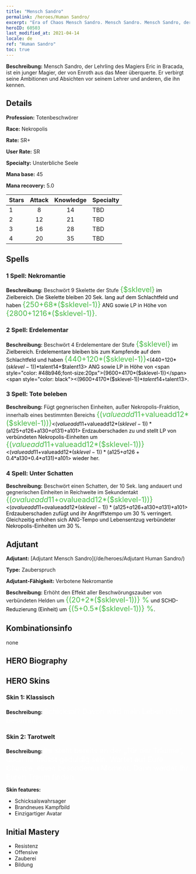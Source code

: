 ```yaml
---
title: "Mensch Sandro"
permalink: /heroes/Human Sandro/
excerpt: "Era of Chaos Mensch Sandro. Mensch Sandro. Mensch Sandro, der Lehrling des Magiers Eric in Bracada, ist ein junger Magier, der von Enroth aus das Meer überquerte. Er verbirgt seine Ambitionen und Absichten vor seinem Lehrer und anderen, die ihn kennen."
heroID: 60503
last_modified_at: 2021-04-14
locale: de
ref: "Human Sandro"
toc: true
---
```

 **Beschreibung:** Mensch Sandro, der Lehrling des Magiers Eric in Bracada, ist ein junger Magier, der von Enroth aus das Meer überquerte. Er verbirgt seine Ambitionen und Absichten vor seinem Lehrer und anderen, die ihn kennen.
## Details
 **Profession:** Totenbeschwörer

 **Race:** Nekropolis

 **Rate:** SR+

 **User Rate:** SR

 **Specialty:** Unsterbliche Seele

 **Mana base:** 45

 **Mana recovery:** 5.0


  | Stars   |     Attack     |    Knowledge   |      Specialty     |
  |---------|:---------------:|:---------------:|--------------------|
  |    1    | 8 | 14 | TBD |
  |    2    | 12 | 21 | TBD |
  |    3    | 16 | 28 | TBD |
  |    4    | 20 | 35 | TBD |

## Spells
### 1 Spell: Nekromantie
 **Beschreibung:** Beschwört 9 Skelette der Stufe <span style="color: #48b946;font-size:20px">{$sklevel}</span><span style="color: black"> im Zielbereich. Die Skelette bleiben 20 Sek. lang auf dem Schlachtfeld und haben <span style="color: #48b946;font-size:20px">{250+68*($sklevel-1)}</span><span style="color: black"> ANG sowie LP in Höhe von <span style="color: #48b946;font-size:20px">{2800+1216*($sklevel-1)}.</span><span style="color: black">

### 2 Spell: Erdelementar
 **Beschreibung:** Beschwört 4 Erdelementare der Stufe <span style="color: #48b946;font-size:20px">{$sklevel}</span><span style="color: black"> im Zielbereich. Erdelementare bleiben bis zum Kampfende auf dem Schlachtfeld und haben <span style="color: #48b946;font-size:20px">{440+120*($sklevel-1)}</span><span style="color: black"><(440+120*($sklevel-1))*$talent14+$talent13> ANG sowie LP in Höhe von <span style="color: #48b946;font-size:20px">{9600+4170*($sklevel-1)}</span><span style="color: black"><(9600+4170*($sklevel-1))*$talent14+$talent13>.

### 3 Spell: Tote beleben
 **Beschreibung:** Fügt gegnerischen Einheiten, außer Nekropolis-Fraktion, innerhalb eines bestimmten Bereichs <span style="color: #48b946;font-size:20px">{($valueadd11+$valueadd12*($sklevel-1))}</span><span style="color: black"><($valueadd11+$valueadd12*($sklevel-1))*($a125+$a126+$a130+$a131)+$a101> Erdzauberschaden zu und stellt LP von verbündeten Nekropolis-Einheiten um <span style="color: #48b946;font-size:20px">{($valueadd11+$valueadd12*($sklevel-1))}</span><span style="color: black"><($valueadd11+$valueadd12*($sklevel-1))*($a125+$a126+0.4*$a130+0.4*$a131)+$a101> wieder her.

### 4 Spell: Unter Schatten
 **Beschreibung:** Beschwört einen Schatten, der 10 Sek. lang andauert und gegnerischen Einheiten in Reichweite im Sekundentakt <span style="color: #48b946;font-size:20px">{($ovalueadd11+$ovalueadd12*($sklevel-1))}</span><span style="color: black"><($ovalueadd11+$ovalueadd12*($sklevel-1))*($a125+$a126+$a130+$a131)+$a101> Erdzauberschaden zufügt und ihr Angriffstempo um 30 % verringert. Gleichzeitig erhöhen sich ANG-Tempo und Lebensentzug verbündeter Nekropolis-Einheiten um 30 %.


## Adjutant

 **Adjutant:**  [Adjutant Mensch Sandro](/de/heroes/Adjutant Human Sandro/) 

 **Type:**  Zauberspruch 

 **Adjutant-Fähigkeit:**  Verbotene Nekromantie 

 **Beschreibung:** Erhöht den Effekt aller Beschwörungszauber von verbündeten Helden um <span style="color: #48b946;font-size:20px">{(20+2*($sklevel-1))} %</span><span style="color: black"> und SCHD-Reduzierung (Einheit) um <span style="color: #48b946;font-size:20px">{(5+0.5*($sklevel-1))} %</span><span style="color: black">.

## Kombinationsinfo

  none
## HERO Biography

## HERO Skins
### Skin 1: **Klassisch**

 **Beschreibung:** <span style="color: #ffffff;font-size:20px">Schicksal? Davon wird mein Leben nicht bestimmt.</span>


### Skin 2: **Tarotwelt**

 **Beschreibung:** <span style="color: #ffffff;font-size:20px">Ihr steht bereits an der „Tür der Träume“, doch Ihr müsst geduldig sein. Wartet auf Eure Chance, einen besonderen Moment. Dann werdet Ihr Euren Traum finden.</span>

 **Skin features:** 

   - Schicksalswahrsager
   - Brandneues Kampfbild
   - Einzigartiger Avatar


## Initial Mastery
   - Resistenz
   - Offensive
   - Zauberei
   - Bildung
